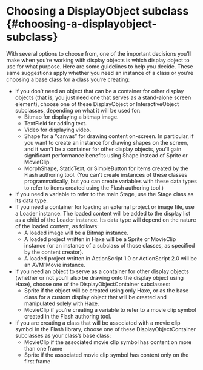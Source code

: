 # Choosing a DisplayObject subclass {#choosing-a-displayobject-subclass}

With several options to choose from, one of the important decisions you’ll make when you’re working with display objects is which display object to use for what purpose. Here are some guidelines to help you decide. These same suggestions apply whether you need an instance of a class or you’re choosing a base class for a class you’re creating:

*   If you don’t need an object that can be a container for other display objects (that is, you just need one that serves as a stand-alone screen element), choose one of these DisplayObject or InteractiveObject subclasses, depending on what it will be used for:
    *   Bitmap for displaying a bitmap image.
    *   TextField for adding text.
    *   Video for displaying video.
    *   Shape for a “canvas” for drawing content on-screen. In particular, if you want to create an instance for drawing shapes on the screen, and it won’t be a container for other display objects, you’ll gain significant performance benefits using Shape instead of Sprite or MovieClip.
    *   MorphShape, StaticText, or SimpleButton for items created by the Flash authoring tool. (You can’t create instances of these classes programmatically, but you can create variables with these data types to refer to items created using the Flash authoring tool.)
*   If you need a variable to refer to the main Stage, use the Stage class as its data type.
*   If you need a container for loading an external project or image file, use a Loader instance. The loaded content will be added to the display list as a child of the Loader instance. Its data type will depend on the nature of the loaded content, as follows:
    *   A loaded image will be a Bitmap instance.
    *   A loaded project written in Haxe will be a Sprite or MovieClip instance (or an instance of a subclass of those classes, as specified by the content creator).
    *   A loaded project written in ActionScript 1.0 or ActionScript 2.0 will be an AVM1Movie instance.
*   If you need an object to serve as a container for other display objects (whether or not you’ll also be drawing onto the display object using Haxe), choose one of the DisplayObjectContainer subclasses:
    *   Sprite if the object will be created using only Haxe, or as the base class for a custom display object that will be created and manipulated solely with Haxe.
    *   MovieClip if you’re creating a variable to refer to a movie clip symbol created in the Flash authoring tool.
*   If you are creating a class that will be associated with a movie clip symbol in the Flash library, choose one of these DisplayObjectContainer subclasses as your class’s base class:
    *   MovieClip if the associated movie clip symbol has content on more than one frame
    *   Sprite if the associated movie clip symbol has content only on the first frame
